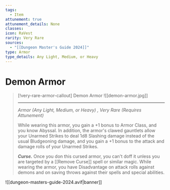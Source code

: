 ```yaml
---
tags:
  - Item
attunement: true
attunement_details: None
classes: 
icon: RaVest
rarity: Very Rare
sources:
  - "[[Dungeon Master's Guide 2024]]"
type: Armor
type_details: Any Light, Medium, or Heavy
---
```

# Demon Armor
>[!very-rare-armor-callout] Demon Armor
>![[demon-armor.jpg]]
>
>- - -
>_Armor (Any Light, Medium, or Heavy) , Very Rare (Requires Attunement)_
>
>While wearing this armor, you gain a +1 bonus to Armor Class, and you know Abyssal. In addition, the armor's clawed gauntlets allow your Unarmed Strikes to deal 1d8 Slashing damage instead of the usual Bludgeoning damage, and you gain a +1 bonus to the attack and damage rolls of your Unarmed Strikes.
>
>**_Curse._** Once you don this cursed armor, you can't doff it unless you are targeted by a [[Remove Curse]] spell or similar magic. While wearing the armor, you have Disadvantage on attack rolls against demons and on saving throws against their spells and special abilities.
>


![[dungeon-masters-guide-2024.avif|banner]]